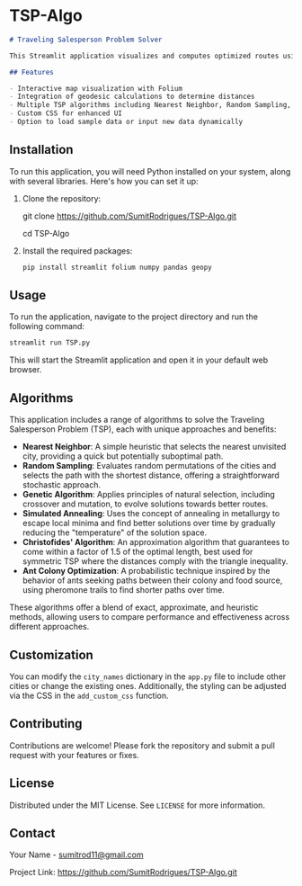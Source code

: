 # TSP-Algo

```markdown
# Traveling Salesperson Problem Solver

This Streamlit application visualizes and computes optimized routes using the Traveling Salesperson Problem (TSP) approach, leveraging various algorithms to find the most efficient path through multiple cities.

## Features

- Interactive map visualization with Folium
- Integration of geodesic calculations to determine distances
- Multiple TSP algorithms including Nearest Neighbor, Random Sampling, Genetic Algorithm, and Simulated Annealing
- Custom CSS for enhanced UI
- Option to load sample data or input new data dynamically

   ```
## Installation

To run this application, you will need Python installed on your system, along with several libraries. Here's how you can set it up:

1. Clone the repository:
   
   git clone https://github.com/SumitRodrigues/TSP-Algo.git
   
   cd TSP-Algo


3. Install the required packages:
   ```bash
   pip install streamlit folium numpy pandas geopy
   ```

## Usage

To run the application, navigate to the project directory and run the following command:

```bash
streamlit run TSP.py
```

This will start the Streamlit application and open it in your default web browser.

## Algorithms

This application includes a range of algorithms to solve the Traveling Salesperson Problem (TSP), each with unique approaches and benefits:

- **Nearest Neighbor**: A simple heuristic that selects the nearest unvisited city, providing a quick but potentially suboptimal path.
- **Random Sampling**: Evaluates random permutations of the cities and selects the path with the shortest distance, offering a straightforward stochastic approach.
- **Genetic Algorithm**: Applies principles of natural selection, including crossover and mutation, to evolve solutions towards better routes.
- **Simulated Annealing**: Uses the concept of annealing in metallurgy to escape local minima and find better solutions over time by gradually reducing the "temperature" of the solution space.
- **Christofides' Algorithm**: An approximation algorithm that guarantees to come within a factor of 1.5 of the optimal length, best used for symmetric TSP where the distances comply with the triangle inequality.
- **Ant Colony Optimization**: A probabilistic technique inspired by the behavior of ants seeking paths between their colony and food source, using pheromone trails to find shorter paths over time.

These algorithms offer a blend of exact, approximate, and heuristic methods, allowing users to compare performance and effectiveness across different approaches.


## Customization

You can modify the `city_names` dictionary in the `app.py` file to include other cities or change the existing ones. Additionally, the styling can be adjusted via the CSS in the `add_custom_css` function.

## Contributing

Contributions are welcome! Please fork the repository and submit a pull request with your features or fixes.

## License

Distributed under the MIT License. See `LICENSE` for more information.

## Contact

Your Name - sumitrod11@gmail.com

Project Link: https://github.com/SumitRodrigues/TSP-Algo.git
